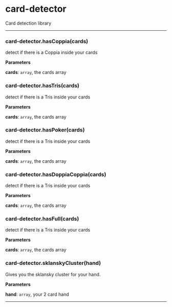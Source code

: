 # card-detector

Card detection library



* * *

### card-detector.hasCoppia(cards) 

detect if there is a Coppia inside your cards

**Parameters**

**cards**: `array`, the cards array



### card-detector.hasTris(cards) 

detect if there is a Tris inside your cards

**Parameters**

**cards**: `array`, the cards array



### card-detector.hasPoker(cards) 

detect if there is a Tris inside your cards

**Parameters**

**cards**: `array`, the cards array



### card-detector.hasDoppiaCoppia(cards) 

detect if there is a Tris inside your cards

**Parameters**

**cards**: `array`, the cards array



### card-detector.hasFull(cards) 

detect if there is a Tris inside your cards

**Parameters**

**cards**: `array`, the cards array



### card-detector.sklanskyCluster(hand) 

Gives you the sklansky cluster for your hand.

**Parameters**

**hand**: `array`, your 2 card hand




* * *










